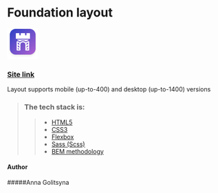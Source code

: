 
 # Foundation layout
 ![111](logo.png)

### [Site link](https://gromcode.github.io/layout-sample-project/)

Layout supports mobile (up-to-400) and desktop (up-to-1400) versions

>### The tech stack is:
>>- [HTML5](https://en.wikipedia.org/wiki/HTML5)
>>- [CSS3](https://en.wikipedia.org/wiki/Cascading_Style_Sheets)
>>- [Flexbox](https://en.wikipedia.org/wiki/CSS_Flexible_Box_Layout)
>>- [Sass (Scss)](https://sass-lang.com/)
>>- [BEM methodology](https://en.bem.info/methodology/)

#### Author

#####Anna Golitsyna
